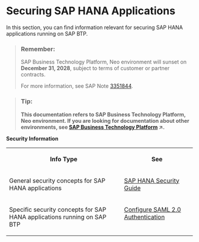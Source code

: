 <!-- loio4ed551f2aa2f42e2915377f41e9f5b9f -->

# Securing SAP HANA Applications

In this section, you can find information relevant for securing SAP HANA applications running on SAP BTP.



> ### Remember:  
> SAP Business Technology Platform, Neo environment will sunset on **December 31, 2028**, subject to terms of customer or partner contracts.
> 
> For more information, see SAP Note [3351844](https://me.sap.com/notes/3351844).

> ### Tip:  
> **This documentation refers to SAP Business Technology Platform, Neo environment. If you are looking for documentation about other environments, see [SAP Business Technology Platform](https://help.sap.com/viewer/65de2977205c403bbc107264b8eccf4b/Cloud/en-US/6a2c1ab5a31b4ed9a2ce17a5329e1dd8.html "SAP Business Technology Platform (SAP BTP) is an integrated offering comprised of the following technology portfolios: application development; process automation; integration; data, analytics, and enterprise planning; artificial intelligence. The platform offers users the ability to turn data into business value, compose end-to-end business processes, connect entire IT landscapes, and personalize, build and extend SAP applications. This reduces the overall total cost of ownership maintaining SAP landscapes and third-party software across end-to-end business processes.") :arrow_upper_right:.**



**Security Information**


<table>
<tr>
<th valign="top">

Info Type

</th>
<th valign="top">

See

</th>
</tr>
<tr>
<td valign="top">

General security concepts for SAP HANA applications

</td>
<td valign="top">

[SAP HANA Security Guide](http://help.sap.com/hana/SAP_HANA_Security_Guide_en.pdf)

</td>
</tr>
<tr>
<td valign="top">

Specific security concepts for SAP HANA applications running on SAP BTP

</td>
<td valign="top">

[Configure SAML 2.0 Authentication](../30-development-neo/configure-saml-2-0-authentication-2a71022.md)

</td>
</tr>
</table>

